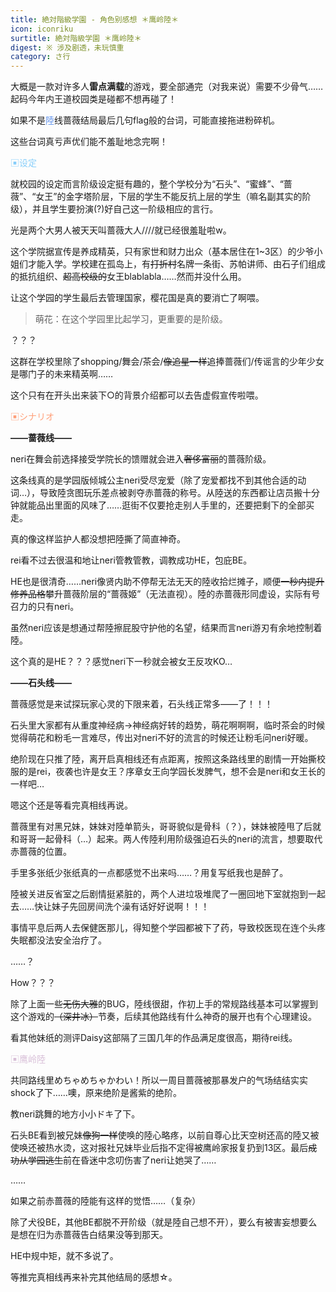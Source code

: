 ```yaml
---
title: 絶対階級学園 - 角色别感想 ＊鹰岭陸＊
icon: iconriku
surtitle: 絶対階級学園 ＊鹰岭陸＊
digest: ※ 涉及剧透，未玩慎重
category: さ行
---
```






大概是一款对许多人**雷点满载**的游戏，要全部通完（对我来说）需要不少骨气……起码今年内王道校园类是碰都不想再碰了！

如果不是<font color="#6495ED">陸</font>线蔷薇结局最后几句flag般的台词，可能直接拖进粉碎机。

这些台词真亏声优们能不羞耻地念完啊！

<font color="#87CEFA">▣设定</font>

就校园的设定而言阶级设定挺有趣的，整个学校分为“石头”、“蜜蜂”、“蔷薇”、“女王”的金字塔阶层，下层的学生不能反抗上层的学生（嘛名副其实的阶级），并且学生要扮演(?)好自己这一阶级相应的言行。

光是两个大男人被天天叫蔷薇大人////就已经很羞耻啦w。

这个学院据宣传是养成精英，只有家世和财力出众（基本居住在1~3区）的少爷小姐们才能入学。学校建在孤岛上，有~~打折村~~名牌一条街、苏帕讲师、由石子们组成的抵抗组织、~~超高校级的~~女王blablabla……然而并没什么用。

让这个学园的学生最后去管理国家，樱花国是真的要消亡了啊喂。

> 萌花：在这个学园里比起学习，更重要的是阶级。

？？？

这群在学校里除了shopping/舞会/茶会/~~像追星一样~~追捧蔷薇们/传谣言的少年少女是哪门子的未来精英啊……

这个只有在开头出来装下○的背景介绍都可以去告虚假宣传啦喂。

<font color="#FFA07A">▣シナリオ</font>

**——蔷薇线——**

neri在舞会前选择接受学院长的馈赠就会进入~~奢侈富丽~~的蔷薇阶级。

这条线真的是学园版倾城公主neri受尽宠爱（除了宠爱都找不到其他合适的动词…），导致陸贪图玩乐差点被剥夺赤蔷薇的称号。从陸送的东西都让店员搬十分钟就能品出里面的风味了……逛街不仅要抢走别人手里的，还要把剩下的全部买走。

真的像这样监护人都没想把陸撕了简直神奇。

rei看不过去很温和地让neri管教管教，调教成功HE，包庇BE。

HE也是很清奇……neri像贤内助不停帮无法无天的陸收拾烂摊子，顺便~~一秒内提升修养品格~~攀升蔷薇阶层的“蔷薇姬”（无法直视）。陸的赤蔷薇形同虚设，实际有号召力的只有neri。

虽然neri应该是想通过帮陸擦屁股守护他的名望，结果而言neri游刃有余地控制着陸。

这个真的是HE？？？感觉neri下一秒就会被女王反攻KO…

**——石头线——**

蔷薇感觉是来试探玩家心灵的下限来着，石头线正常多——了！！！

石头里大家都有从重度神经病→神经病好转的趋势，萌花啊啊啊，临时茶会的时候觉得萌花和粉毛一言难尽，传出对neri不好的流言的时候还让粉毛问neri好暖。

绝阶现在只推了陸，离开启真相线还有点距离，按照这条路线里的剧情一开始撕校服的是rei，夜袭也许是女王？序章女王向学园长发脾气，想不会是neri和女王长的一样吧…

嗯这个还是等看完真相线再说。

蔷薇里有对黑兄妹，妹妹对陸单箭头，哥哥貌似是骨科（？），妹妹被陸甩了后就和哥哥一起骨科（…）起来。两人传陸利用阶级强迫石头的neri的流言，想要取代赤蔷薇的位置。

手里多张纸少张纸真的一点都感觉不出来吗……？用复写纸我也是醉了。

陸被关进反省室之后剧情挺紧脏的，两个人进垃圾堆爬了一圈回地下室就抱到一起去……快让妹子先回房间洗个澡有话好好说啊！！！

事情平息后两人去保健医那儿，得知整个学园都被下了药，导致校医现在连个头疼失眠都没法安全治疗了。

……？

How？？？

除了上面一些~~无伤大雅~~的BUG，陸线很甜，作初上手的常规路线基本可以掌握到这个游戏的~~（深井冰）~~节奏，后续其他路线有什么神奇的展开也有个心理建设。

看其他妹纸的测评Daisy这部隔了三国几年的作品满足度很高，期待rei线。

<font color="#D8BFD8">▣鹰岭陸</font>

共同路线里めちゃめちゃかわい！所以一周目蔷薇被那暴发户的气场结结实实shock了下……噢，原来绝阶是酱紫的绝阶。

教neri跳舞的地方小小ドキ了下。

石头BE看到被兄妹~~像狗一样~~使唤的陸心略疼，以前自尊心比天空树还高的陸又被使唤还被热水烫，这对报社兄妹毕业后指不定得被鹰岭家报复扔到13区。最后~~成功从学园逃生~~前在昏迷中念叨伤害了neri让她哭了……

……

如果之前赤蔷薇的陸能有这样的觉悟……（复杂）

除了犬役BE，其他BE都脱不开阶级（就是陸自己想不开），要么有被害妄想要么是想在归为赤蔷薇告白结果没等到那天。

HE中规中矩，就不多说了。

等推完真相线再来补完其他结局的感想☆。